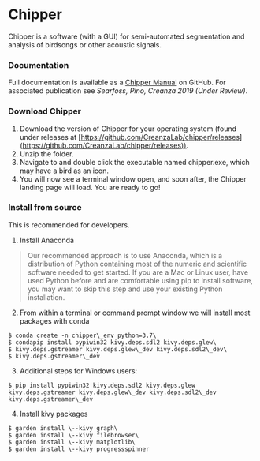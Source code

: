 # Chipper
Chipper is a software (with a GUI) for semi-automated 
segmentation and analysis of birdsongs or other acoustic signals.

### Documentation

Full documentation is available as a [Chipper Manual](https://github.com/CreanzaLab/chipper/blob/master/docs/chipper_manual.md) on 
GitHub. For associated publication see *Searfoss, Pino, Creanza 2019 (Under
 Review)*.

### Download Chipper

1. Download the version of Chipper for your operating system (found under 
releases at [https://github.com/CreanzaLab/chipper/releases](https://github.com/CreanzaLab/chipper/releases)). 
2. Unzip the folder.
3. Navigate to and double click the executable named chipper.exe, which may 
have
a bird as an icon. 
4. You will now see a terminal window open, and soon after, the
Chipper landing page will load. You are ready to go!

### Install from source

This is recommended for developers.

 1.  Install Anaconda
 
>Our recommended approach is to use Anaconda, which is a distribution of 
>Python containing most of the numeric and scientific software needed to get 
>started. If you are a Mac or Linux user, have used Python before and are 
>comfortable using pip to install software, you may want to skip this step 
>and use your existing Python installation.

 2.  From within a terminal or command prompt window we will install most 
 packages with conda

    $ conda create -n chipper\_env python=3.7\
    $ condapip install pypiwin32 kivy.deps.sdl2 kivy.deps.glew\
    $ kivy.deps.gstreamer kivy.deps.glew\_dev kivy.deps.sdl2\_dev\
    $ kivy.deps.gstreamer\_dev

 3.  Additional steps for Windows users:

    $ pip install pypiwin32 kivy.deps.sdl2 kivy.deps.glew kivy.deps.gstreamer kivy.deps.glew\_dev kivy.deps.sdl2\_dev kivy.deps.gstreamer\_dev

 4.  Install kivy packages

    $ garden install \--kivy graph\
    $ garden install \--kivy filebrowser\
    $ garden install \--kivy matplotlib\
    $ garden install \--kivy progressspinner